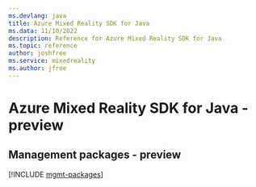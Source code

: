 ```yaml
---
ms.devlang: java
title: Azure Mixed Reality SDK for Java
ms.data: 11/10/2022
description: Reference for Azure Mixed Reality SDK for Java
ms.topic: reference
author: joshfree
ms.service: mixedreality
ms.author: jfree
---
```

# Azure Mixed Reality SDK for Java - preview

## Management packages - preview
[!INCLUDE [mgmt-packages](mixed-reality-mgmt-index.md)]